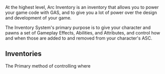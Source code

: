 At the highest level, Arc Inventory is an inventory that allows you to power your game code with GAS, and to give you a lot of power over the design and development of your game.

The Inventory System's primary purpose is to give your character and pawns a set of Gameplay Effects, Abilities, and Attributes, and control how and when those are added to and removed from your character's ASC.

## Inventories

The Primary method of controlling where 